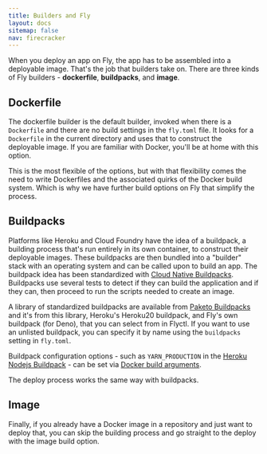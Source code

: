 ```yaml
---
title: Builders and Fly
layout: docs
sitemap: false
nav: firecracker
---
```


When you deploy an app on Fly, the app has to be assembled into a deployable image. That's the job that builders take on. There are three kinds of Fly builders - **dockerfile**, **buildpacks**, and **image**.

## Dockerfile

The dockerfile builder is the default builder, invoked when there is a `Dockerfile` and there are no build settings in the `fly.toml` file. It looks for a `Dockerfile` in the current directory and uses that to construct the deployable image. If you are familiar with Docker, you'll be at home with this option.

This is the most flexible of the options, but with that flexibility comes the need to write Dockerfiles and the associated quirks of the Docker build system. Which is why we have further build options on Fly that simplify the process.

## Buildpacks

Platforms like Heroku and Cloud Foundry have the idea of a buildpack, a building process that's run entirely in its own container, to construct their deployable images. These buildpacks are then bundled into a "builder" stack with an operating system and can be called upon to build an app. The buildpack idea has been standardized with [Cloud Native Buildpacks](https://buildpacks.io/). Buildpacks use several tests to detect if they can build the application and if they can, then proceed to run the scripts needed to create an image.

A library of standardized buildpacks are available from [Paketo Buildpacks](https://paketo.io/) and it's from this library, Heroku's Heroku20 buildpack, and Fly's own buildpack (for Deno), that you can select from in Flyctl. If you want to use an unlisted buildpack, you can specify it by name using the
`buildpacks` setting in `fly.toml`.

Buildpack configuration options - such as `YARN_PRODUCTION` in the [Heroku Nodejs Buildpack](https://devcenter.heroku.com/articles/nodejs-support#using-npm-install) - can be set via [Docker build arguments](https://fly.io/docs/reference/configuration/#specify-docker-build-arguments).

The deploy process works the same way with buildpacks.

## Image

Finally, if you already have a Docker image in a repository and just want to deploy that, you can skip the building process and go straight to the deploy with the image build option.
